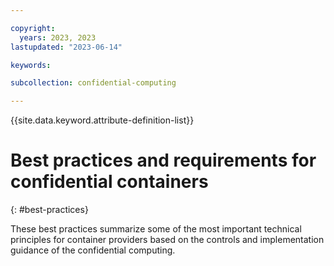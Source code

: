 ```yaml
---

copyright:
  years: 2023, 2023
lastupdated: "2023-06-14"

keywords: 

subcollection: confidential-computing

---
```


{{site.data.keyword.attribute-definition-list}}

# Best practices and requirements for confidential containers
{: #best-practices}

These best practices summarize some of the most important technical principles for container providers based on the controls and implementation guidance of the confidential computing. 



